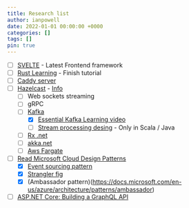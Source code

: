 ```yaml
---
title: Research list
author: ianpowell
date: 2022-01-01 00:00:00 +0000
categories: []
tags: []
pin: true
---
```


- [ ] [SVELTE](https://svelte.dev/tutorial/making-an-app) - Latest Frontend framework
- [ ] [Rust Learning](https://doc.rust-lang.org/book/ch08-02-strings.html) - Finish tutorial
- [ ] [Caddy server](https://caddyserver.com/docs/getting-started)
- [ ] [Hazelcast](https://hazelcast.com/) - [Info](https://docs.hazelcast.com/imdg/4.2/installation/installing-using-docker)
  - [ ] Web sockets streaming
  - [ ] gRPC
  - [ ] [Kafka](https://kafka.apache.org)
    - [X] [Essential Kafka Learning video](https://www.linkedin.com/learning/apache-kafka-essential-training-getting-started)
    - [ ] [Stream processing desing](https://www.linkedin.com/learning/stream-processing-design-patterns-with-kafka-streams) - Only in Scala / Java
  - [ ] [Rx .net](https://github.com/dotnet/reactive)
  - [ ] [akka.net](https://getakka.net/)
  - [ ] [Aws Fargate](https://aws.amazon.com/fargate/)
- [ ] [Read Microsoft Cloud Design Patterns](https://docs.microsoft.com/en-us/azure/architecture/patterns/)
    - [X] [Event sourcing pattern](https://docs.microsoft.com/en-us/azure/architecture/patterns/event-sourcing)
    - [X] [Strangler fig](https://docs.microsoft.com/en-us/azure/architecture/patterns/strangler-fig)
    - [X] (Ambassador pattern)(https://docs.microsoft.com/en-us/azure/architecture/patterns/ambassador)
- [ ] [ASP.NET Core: Building a GraphQL API](https://www.linkedin.com/learning/asp-dot-net-core-building-a-graphql-api)
